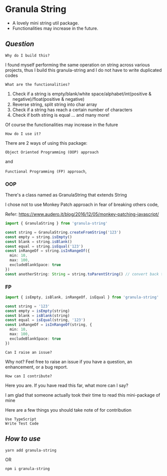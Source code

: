 # Granula String
- A lovely mini string util package.
- Functionalities may increase in the future.

## **_Question_**

`Why do I build this?`

I found myself performing the same operation on string across various projects, thus I build this granula-string and I do not have to write duplicated codes

`What are the functionalities?`

1. Check if a string is empty/blank/white space/alphabet/int(positive & negative)/float(positive & negative)
2. Reverse string, split string into char array
3. Check if a string has reach a certain number of characters
4. Check if both string is equal
... and many more!

Of course the functionalities may increase in the future

`How do I use it?`

There are 2 ways of using this package:

`Object Oriented Programming (OOP) approach`

and

`Functional Programming (FP) approach`,

### OOP
There's a class named as GranulaString that extends String

I chose not to use Monkey Patch approach in fear of breaking others code,

Refer: https://www.audero.it/blog/2016/12/05/monkey-patching-javascript/
```ts
import { GranulaString } from 'granula-string'

const string = GranulaString.createFromString('123')
const empty = string.isEmpty()
const blank = string.isBlank()
const equal = string.isEqual('123')
const inRangeOf = string.isInRangeOf({
  min: 10,
  max: 100,
  excludeBlankSpace: true
})
const anotherString: String = string.toParentString() // convert back to String object
```

### FP
```ts
import { isEmpty, isBlank, inRangeOf, isEqual } from 'granula-string'

const string = '123'
const empty = isEmpty(string)
const blank = isBlank(string)
const equal = isEqual(string, '123')
const inRangeOf = isInRangeOf(string, {
  min: 10,
  max: 100,
  excludeBlankSpace: true
})
```

`Can I raise an issue?`

Why not? Feel free to raise an issue if you have a question, an enhancement, or a bug report.

`How can I contribute?`

Here you are. If you have read this far, what more can I say?

I am glad that someone actually took their time to read this mini-package of mine

Here are a few things you should take note of for contribution

    Use TypeScript
    Write Test Code

## **_How to use_**

`yarn add granula-string`

OR

`npm i granula-string`
